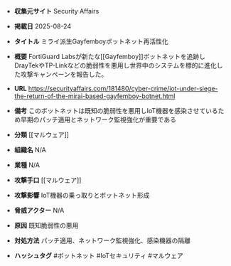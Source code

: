 - **収集元サイト**
Security Affairs

- **掲載日**
2025-08-24

- **タイトル**
ミライ派生Gayfemboyボットネット再活性化

- **概要**
FortiGuard Labsが新たな[[Gayfemboy]]ボットネットを追跡しDrayTekやTP-Linkなどの脆弱性を悪用し世界中のシステムを標的に進化した攻撃キャンペーンを報告した。

- **URL**
https://securityaffairs.com/181480/cyber-crime/iot-under-siege-the-return-of-the-mirai-based-gayfemboy-botnet.html

- **備考**
このボットネットは既知の脆弱性を悪用しIoT機器を感染させているため早期のパッチ適用とネットワーク監視強化が重要である

- **分類**
[[マルウェア]]

- **組織名**
N/A

- **業種**
N/A

- **攻撃手口**
[[マルウェア]]

- **攻撃影響**
IoT機器の乗っ取りとボットネット形成

- **脅威アクター**
N/A

- **原因**
既知脆弱性の悪用

- **対処方法**
パッチ適用、ネットワーク監視強化、感染機器の隔離

- **ハッシュタグ**
#ボットネット #IoTセキュリティ #マルウェア
